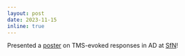 ```yaml
---
layout: post
date: 2023-11-15
inline: true
---
```

Presented a [poster](https://www.sfn.org/-/media/SfN/Documents/NEW-SfN/Meetings/Neuroscience-2023/Abstracts/Abstract-PDFs/SFN23_Abstracts-PDF-Posters_WED_PM.pdf) on TMS-evoked responses in AD at [SfN](https://www.sfn.org/meetings/neuroscience-2023)!